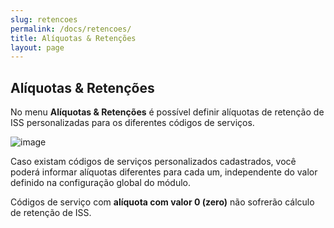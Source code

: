 ```yaml
---
slug: retencoes
permalink: /docs/retencoes/
title: Alíquotas & Retenções
layout: page
---
```


## Alíquotas & Retenções

No menu **Alíquotas & Retenções** é possível definir alíquotas de retenção de ISS personalizadas para os diferentes códigos de serviços.

![image](https://user-images.githubusercontent.com/5316107/162669588-9e43281f-9b90-417e-873c-cebf2060e67b.png)

Caso existam códigos de serviços personalizados cadastrados, você poderá informar alíquotas diferentes para cada um, independente do valor definido na configuração global do módulo.

Códigos de serviço com **alíquota com valor 0 (zero)** não sofrerão cálculo de retenção de ISS.